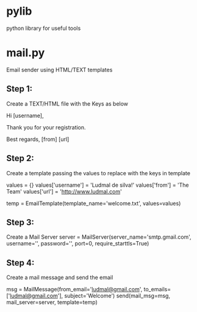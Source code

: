 pylib
=====

python library for useful tools

mail.py
========
Email sender using HTML/TEXT templates

Step 1:
--------------------------
Create a TEXT/HTML file with the Keys as below

  Hi [username],
  
  Thank you for your registration.
  
  Best regards,
  [from]
  [url]


Step 2:
----------------------------
Create a template passing the values to replace with the keys in template

  values = {}
  values['username'] = 'Ludmal de silva!'
  values['from'] = 'The Team'
  values['url'] = 'http://www.ludmal.com'
  
  temp = EmailTemplate(template_name='welcome.txt', values=values)

Step 3:
-----------------------------
Create a Mail Server 
  server = MailServer(server_name='smtp.gmail.com', username='<username>', password='<password>', port=0, require_starttls=True)

Step 4:
-----------------------------
Create a mail message and send the email

  msg = MailMessage(from_email='ludmal@gmail.com', to_emails=['ludmal@gmail.com'], subject='Welcome')
  send(mail_msg=msg, mail_server=server, template=temp)


